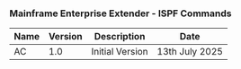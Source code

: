 ### Mainframe Enterprise Extender - ISPF Commands

| Name | Version | Description | Date |
| ----------- | ----------- | ----------- | ----------- |
| AC | 1.0 | Initial Version | 13th July 2025 |
